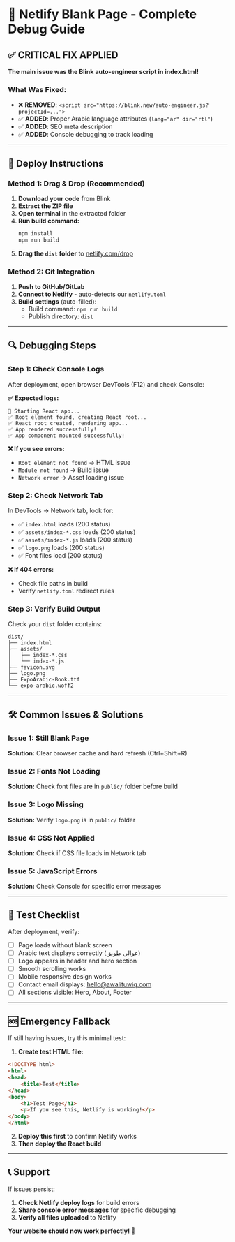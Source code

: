 # 🔧 Netlify Blank Page - Complete Debug Guide

## ✅ **CRITICAL FIX APPLIED**

**The main issue was the Blink auto-engineer script in index.html!**

### **What Was Fixed:**
- ❌ **REMOVED**: `<script src="https://blink.new/auto-engineer.js?projectId=...">` 
- ✅ **ADDED**: Proper Arabic language attributes (`lang="ar" dir="rtl"`)
- ✅ **ADDED**: SEO meta description
- ✅ **ADDED**: Console debugging to track loading

---

## 🚀 **Deploy Instructions**

### **Method 1: Drag & Drop (Recommended)**
1. **Download your code** from Blink
2. **Extract the ZIP file**
3. **Open terminal** in the extracted folder
4. **Run build command:**
   ```bash
   npm install
   npm run build
   ```
5. **Drag the `dist` folder** to [netlify.com/drop](https://app.netlify.com/drop)

### **Method 2: Git Integration**
1. **Push to GitHub/GitLab**
2. **Connect to Netlify** - auto-detects our `netlify.toml`
3. **Build settings** (auto-filled):
   - Build command: `npm run build`
   - Publish directory: `dist`

---

## 🔍 **Debugging Steps**

### **Step 1: Check Console Logs**
After deployment, open browser DevTools (F12) and check Console:

**✅ Expected logs:**
```
🚀 Starting React app...
✅ Root element found, creating React root...
✅ React root created, rendering app...
✅ App rendered successfully!
✅ App component mounted successfully!
```

**❌ If you see errors:**
- `Root element not found` → HTML issue
- `Module not found` → Build issue
- `Network error` → Asset loading issue

### **Step 2: Check Network Tab**
In DevTools → Network tab, look for:
- ✅ `index.html` loads (200 status)
- ✅ `assets/index-*.css` loads (200 status)  
- ✅ `assets/index-*.js` loads (200 status)
- ✅ `logo.png` loads (200 status)
- ✅ Font files load (200 status)

**❌ If 404 errors:**
- Check file paths in build
- Verify `netlify.toml` redirect rules

### **Step 3: Verify Build Output**
Check your `dist` folder contains:
```
dist/
├── index.html
├── assets/
│   ├── index-*.css
│   └── index-*.js
├── favicon.svg
├── logo.png
├── ExpoArabic-Book.ttf
└── expo-arabic.woff2
```

---

## 🛠 **Common Issues & Solutions**

### **Issue 1: Still Blank Page**
**Solution:** Clear browser cache and hard refresh (Ctrl+Shift+R)

### **Issue 2: Fonts Not Loading**
**Solution:** Check font files are in `public/` folder before build

### **Issue 3: Logo Missing**
**Solution:** Verify `logo.png` is in `public/` folder

### **Issue 4: CSS Not Applied**
**Solution:** Check if CSS file loads in Network tab

### **Issue 5: JavaScript Errors**
**Solution:** Check Console for specific error messages

---

## 📱 **Test Checklist**

After deployment, verify:
- [ ] Page loads without blank screen
- [ ] Arabic text displays correctly (عوالي طويق)
- [ ] Logo appears in header and hero section
- [ ] Smooth scrolling works
- [ ] Mobile responsive design works
- [ ] Contact email displays: hello@awalituwiq.com
- [ ] All sections visible: Hero, About, Footer

---

## 🆘 **Emergency Fallback**

If still having issues, try this minimal test:

1. **Create test HTML file:**
```html
<!DOCTYPE html>
<html>
<head>
    <title>Test</title>
</head>
<body>
    <h1>Test Page</h1>
    <p>If you see this, Netlify is working!</p>
</body>
</html>
```

2. **Deploy this first** to confirm Netlify works
3. **Then deploy the React build**

---

## 📞 **Support**

If issues persist:
1. **Check Netlify deploy logs** for build errors
2. **Share console error messages** for specific debugging
3. **Verify all files uploaded** to Netlify

**Your website should now work perfectly! 🎉**